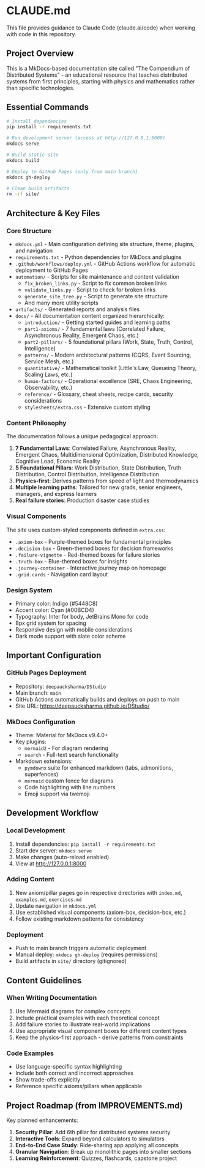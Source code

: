 # CLAUDE.md

This file provides guidance to Claude Code (claude.ai/code) when working with code in this repository.

## Project Overview

This is a MkDocs-based documentation site called "The Compendium of Distributed Systems" - an educational resource that teaches distributed systems from first principles, starting with physics and mathematics rather than specific technologies.

## Essential Commands

```bash
# Install dependencies
pip install -r requirements.txt

# Run development server (access at http://127.0.0.1:8000)
mkdocs serve

# Build static site
mkdocs build

# Deploy to GitHub Pages (only from main branch)
mkdocs gh-deploy

# Clean build artifacts
rm -rf site/
```

## Architecture & Key Files

### Core Structure
- `mkdocs.yml` - Main configuration defining site structure, theme, plugins, and navigation
- `requirements.txt` - Python dependencies for MkDocs and plugins
- `.github/workflows/deploy.yml` - GitHub Actions workflow for automatic deployment to GitHub Pages
- `automation/` - Scripts for site maintenance and content validation
  - `fix_broken_links.py` - Script to fix common broken links
  - `validate_links.py` - Script to check for broken links
  - `generate_site_tree.py` - Script to generate site structure
  - And many more utility scripts
- `artifacts/` - Generated reports and analysis files
- `docs/` - All documentation content organized hierarchically:
  - `introduction/` - Getting started guides and learning paths
  - `part1-axioms/` - 7 fundamental laws (Correlated Failure, Asynchronous Reality, Emergent Chaos, etc.)
  - `part2-pillars/` - 5 foundational pillars (Work, State, Truth, Control, Intelligence)
  - `patterns/` - Modern architectural patterns (CQRS, Event Sourcing, Service Mesh, etc.)
  - `quantitative/` - Mathematical toolkit (Little's Law, Queueing Theory, Scaling Laws, etc.)
  - `human-factors/` - Operational excellence (SRE, Chaos Engineering, Observability, etc.)
  - `reference/` - Glossary, cheat sheets, recipe cards, security considerations
  - `stylesheets/extra.css` - Extensive custom styling

### Content Philosophy
The documentation follows a unique pedagogical approach:
1. **7 Fundamental Laws**: Correlated Failure, Asynchronous Reality, Emergent Chaos, Multidimensional Optimization, Distributed Knowledge, Cognitive Load, Economic Reality
2. **5 Foundational Pillars**: Work Distribution, State Distribution, Truth Distribution, Control Distribution, Intelligence Distribution
3. **Physics-first**: Derives patterns from speed of light and thermodynamics
4. **Multiple learning paths**: Tailored for new grads, senior engineers, managers, and express learners
5. **Real failure stories**: Production disaster case studies

### Visual Components
The site uses custom-styled components defined in `extra.css`:
- `.axiom-box` - Purple-themed boxes for fundamental principles
- `.decision-box` - Green-themed boxes for decision frameworks
- `.failure-vignette` - Red-themed boxes for failure stories
- `.truth-box` - Blue-themed boxes for insights
- `.journey-container` - Interactive journey map on homepage
- `.grid.cards` - Navigation card layout

### Design System
- Primary color: Indigo (#5448C8)
- Accent color: Cyan (#00BCD4)
- Typography: Inter for body, JetBrains Mono for code
- 8px grid system for spacing
- Responsive design with mobile considerations
- Dark mode support with slate color scheme

## Important Configuration

### GitHub Pages Deployment
- Repository: `deepaucksharma/DStudio`
- Main branch: `main`
- GitHub Actions automatically builds and deploys on push to main
- Site URL: https://deepaucksharma.github.io/DStudio/

### MkDocs Configuration
- Theme: Material for MkDocs v9.4.0+
- Key plugins:
  - `mermaid2` - For diagram rendering
  - `search` - Full-text search functionality
- Markdown extensions:
  - `pymdownx` suite for enhanced markdown (tabs, admonitions, superfences)
  - `mermaid` custom fence for diagrams
  - Code highlighting with line numbers
  - Emoji support via twemoji

## Development Workflow

### Local Development
1. Install dependencies: `pip install -r requirements.txt`
2. Start dev server: `mkdocs serve`
3. Make changes (auto-reload enabled)
4. View at http://127.0.0.1:8000

### Adding Content
1. New axiom/pillar pages go in respective directories with `index.md`, `examples.md`, `exercises.md`
2. Update navigation in `mkdocs.yml`
3. Use established visual components (axiom-box, decision-box, etc.)
4. Follow existing markdown patterns for consistency

### Deployment
- Push to main branch triggers automatic deployment
- Manual deploy: `mkdocs gh-deploy` (requires permissions)
- Build artifacts in `site/` directory (gitignored)

## Content Guidelines

### When Writing Documentation
1. Use Mermaid diagrams for complex concepts
2. Include practical examples with each theoretical concept
3. Add failure stories to illustrate real-world implications
4. Use appropriate visual component boxes for different content types
5. Keep the physics-first approach - derive patterns from constraints

### Code Examples
- Use language-specific syntax highlighting
- Include both correct and incorrect approaches
- Show trade-offs explicitly
- Reference specific axioms/pillars when applicable

## Project Roadmap (from IMPROVEMENTS.md)

Key planned enhancements:
1. **Security Pillar**: Add 6th pillar for distributed systems security
2. **Interactive Tools**: Expand beyond calculators to simulators
3. **End-to-End Case Study**: Ride-sharing app applying all concepts
4. **Granular Navigation**: Break up monolithic pages into smaller sections
5. **Learning Reinforcement**: Quizzes, flashcards, capstone project